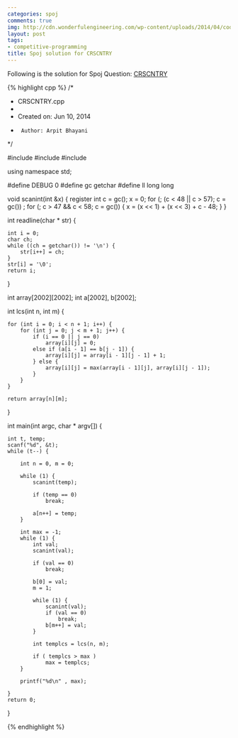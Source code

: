 ```yaml
---
categories: spoj
comments: true
img: http://cdn.wonderfulengineering.com/wp-content/uploads/2014/04/code-wallpaper-6.png
layout: post
tags:
- competitive-programming
title: Spoj solution for CRSCNTRY
---
```


Following is the solution for Spoj Question: [CRSCNTRY](http://www.spoj.com/problems/CRSCNTRY/)

{% highlight cpp %}
/*
 * CRSCNTRY.cpp
 *
 *  Created on: Jun 10, 2014
 *      Author: Arpit Bhayani
 */

#include <cstdio>
#include <cstdlib>
#include <iostream>

using namespace std;

#define DEBUG 0
#define gc getchar
#define ll long long

void scanint(int &x) {
	register int c = gc();
	x = 0;
	for (; (c < 48 || c > 57); c = gc())
		;
	for (; c > 47 && c < 58; c = gc()) {
		x = (x << 1) + (x << 3) + c - 48;
	}
}

int readline(char * str) {

	int i = 0;
	char ch;
	while ((ch = getchar()) != '\n') {
		str[i++] = ch;
	}
	str[i] = '\0';
	return i;
}

int array[2002][2002];
int a[2002], b[2002];

int lcs(int n, int m) {

	for (int i = 0; i < n + 1; i++) {
		for (int j = 0; j < m + 1; j++) {
			if (i == 0 || j == 0)
				array[i][j] = 0;
			else if (a[i - 1] == b[j - 1]) {
				array[i][j] = array[i - 1][j - 1] + 1;
			} else {
				array[i][j] = max(array[i - 1][j], array[i][j - 1]);
			}
		}
	}

	return array[n][m];
}

int main(int argc, char * argv[]) {

	int t, temp;
	scanf("%d", &t);
	while (t--) {

		int n = 0, m = 0;

		while (1) {
			scanint(temp);

			if (temp == 0)
				break;

			a[n++] = temp;
		}

		int max = -1;
		while (1) {
			int val;
			scanint(val);

			if (val == 0)
				break;

			b[0] = val;
			m = 1;

			while (1) {
				scanint(val);
				if (val == 0)
					break;
				b[m++] = val;
			}

			int templcs = lcs(n, m);

			if ( templcs > max )
				max = templcs;
		}

		printf("%d\n" , max);

	}
	return 0;
}

{% endhighlight %}